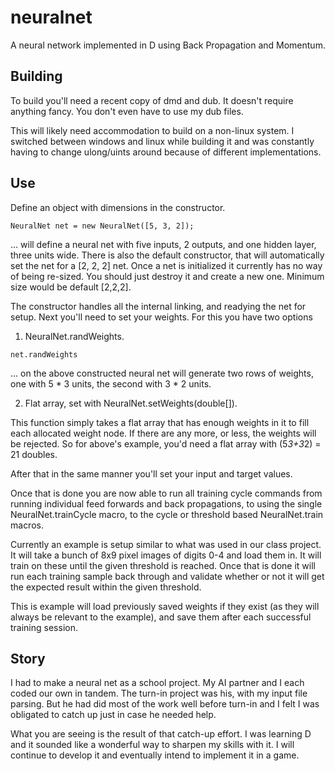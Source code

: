 # neuralnet

A neural network implemented in D using Back Propagation and Momentum.

## Building

  To build you'll need a recent copy of dmd and dub. It doesn't require anything
  fancy. You don't even have to use my dub files.

  This will likely need accommodation to build on a non-linux system. I switched
  between windows and linux while building it and was constantly having to change
  ulong/uints around because of different implementations.

## Use

  Define an object with dimensions in the constructor.

  ``` NeuralNet net = new NeuralNet([5, 3, 2]); ```

  ... will define a neural net with five inputs, 2 outputs, and one hidden layer,
  three units wide. There is also the default constructor, that will
  automatically set the net for a [2, 2, 2] net. Once a net is initialized
  it currently has no way of being re-sized. You should just destroy it and
  create a new one. Minimum size would be default [2,2,2].

  The constructor handles all the internal linking, and readying the net for
  setup. Next you'll need to set your weights. For this you have two options

  1. NeuralNet.randWeights.

  ``` net.randWeights ```

  ... on the above constructed neural net will generate two rows of weights,
  one with 5 * 3 units, the second with 3 * 2 units.

  2. Flat array, set with NeuralNet.setWeights(double[]).

  This function simply takes a flat array that has enough weights in it to fill
  each allocated weight node. If there are any more, or less, the weights will
  be rejected. So for above's example, you'd need a flat array with
  (5*3+3*2) = 21 doubles.

  After that in the same manner you'll set your input and target values.

  Once that is done you are now able to run all training cycle commands from
  running individual feed forwards and back propagations, to using the single
  NeuralNet.trainCycle macro, to the cycle or threshold based NeuralNet.train
  macros.

  Currently an example is setup similar to what was used in our class project.
  It will take a bunch of 8x9 pixel images of digits 0-4 and load them in. It will train on these until the given threshold is reached. Once that is done
  it will run each training sample back through and validate whether or not
  it will get the expected result within the given threshold.

  This is example will load previously saved weights if they exist (as they
  will always be relevant to the example), and save them after each
  successful training session.

## Story

I had to make a neural net as a school project. My AI partner and I each coded
our own in tandem. The turn-in project was his, with my input file parsing. But
he had did most of the work well before turn-in and I felt I was obligated to
catch up just in case he needed help.

What you are seeing is the result of that catch-up effort. I was learning D and
it sounded like a wonderful way to sharpen my skills with it. I will continue
to develop it and eventually intend to implement it in a game.